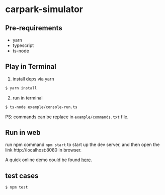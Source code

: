 # carpark-simulator

## Pre-requirements

- yarn
- typescript
- ts-node

## Play in Terminal

1. install deps via yarn

```bash
$ yarn install
```

2. run in terminal

```bash
$ ts-node example/console-run.ts
```

PS: commands can be replace in `example/commands.txt` file.

## Run in web

run npm command `npm start` to start up the dev server, and then open the link http://localhost:8080 in browser.

A quick online demo could be found [here](http://carpark-simulator.surge.sh).

## test cases

```bash
$ npm test
```